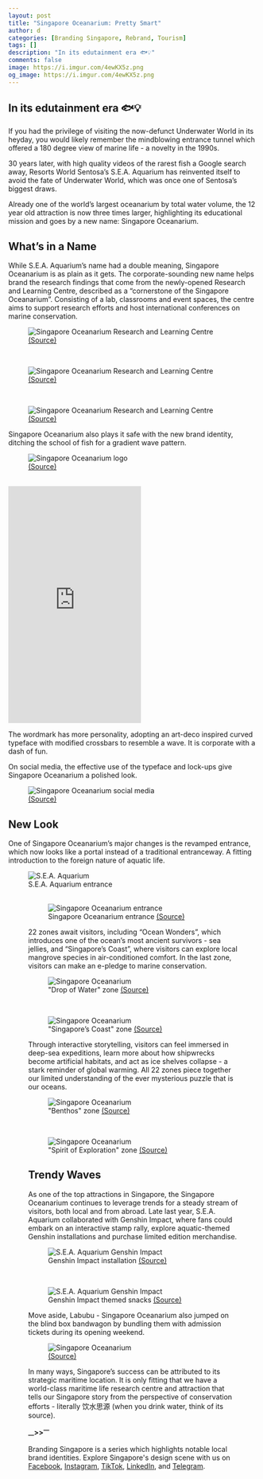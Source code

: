 ```yaml
---
layout: post
title: "Singapore Oceanarium: Pretty Smart"
author: d
categories: [Branding Singapore, Rebrand, Tourism]
tags: []
description: "In its edutainment era 🐟💡"
comments: false
image: https://i.imgur.com/4ewKX5z.png
og_image: https://i.imgur.com/4ewKX5z.png
---
```


<h2>In its edutainment era 🐟💡</h2>

If you had the privilege of visiting the now-defunct Underwater World in its heyday, you would likely remember the mindblowing entrance tunnel which offered a 180 degree view of marine life - a novelty in the 1990s. 

30 years later, with high quality videos of the rarest fish a Google search away, Resorts World Sentosa’s S.E.A. Aquarium has reinvented itself to avoid the fate of Underwater World, which was once one of Sentosa’s biggest draws. 

Already one of the world’s largest oceanarium by total water volume, the 12 year old attraction is now three times larger, highlighting its educational mission and goes by a new name: Singapore Oceanarium.

<h2>What’s in a Name </h2>
While S.E.A. Aquarium’s name had a double meaning, Singapore Oceanarium is as plain as it gets. The corporate-sounding new name helps brand the research findings that come from the newly-opened Research and Learning Centre, described as a “cornerstone of the Singapore Oceanarium”. Consisting of a lab, classrooms and event spaces, the centre aims to support research efforts and host international conferences on marine conservation. 

<figure>
<img src="https://i.imgur.com/AwLoXxb.jpg" alt="Singapore Oceanarium Research and Learning Centre">
<figcaption><a href="https://www.singaporeoceanarium.com/en.html" target="_blank">(Source)</a></figcaption>
</figure>
<br>
<figure>
<img src="https://i.imgur.com/ch3qIBi.jpg" alt="Singapore Oceanarium Research and Learning Centre">
<figcaption><a href="https://www.singaporeoceanarium.com/en.html" target="_blank">(Source)</a></figcaption>
</figure>
<br>
<figure>
<img src="https://i.imgur.com/by3YMA2.jpg" alt="Singapore Oceanarium Research and Learning Centre">
<figcaption><a href="https://www.singaporeoceanarium.com/en.html" target="_blank">(Source)</a></figcaption>
</figure>

Singapore Oceanarium also plays it safe with the new brand identity, ditching the school of fish for a gradient wave pattern. 

<figure>
<img src="https://i.imgur.com/lcDnEum.jpg" alt="Singapore Oceanarium logo">
<figcaption><a href="https://www.singaporeoceanarium.com/en.html" target="_blank">(Source)</a></figcaption>
</figure>
<br>

<div class="fb-post-container">
<iframe src="https://www.facebook.com/plugins/video.php?height=476&href=https%3A%2F%2Fwww.facebook.com%2Freel%2F1484161799285696%2F&show_text=false&width=267&t=0" width="267" height="476" style="border:none;overflow:hidden" scrolling="no" frameborder="0" allowfullscreen="true" allow="autoplay; clipboard-write; encrypted-media; picture-in-picture; web-share"></iframe>
</div>

The wordmark has more personality, adopting an art-deco inspired curved typeface with modified crossbars to resemble a wave. It is corporate with a dash of fun.

On social media, the effective use of the typeface and lock-ups give Singapore Oceanarium a polished look. 

<figure>
<img src="https://i.imgur.com/F7vnUoq.jpg" alt="Singapore Oceanarium social media">
<figcaption><a href="https://www.facebook.com/photo.php?fbid=1028994136010247&set=pb.100066990108584.-2207520000&type=3" target="_blank">(Source)</a></figcaption>
</figure>

<h2>New Look</h2>
One of Singapore Oceanarium’s major changes is the revamped entrance, which now looks like a portal instead of a traditional entranceway. A fitting introduction to the foreign nature of aquatic life.

<figure>
<img src="https://i.imgur.com/6Gx4bwT.jpg" alt="S.E.A. Aquarium">
<figcaption>S.E.A. Aquarium entrance</figcaption>
<br>
<figure>
<img src="https://i.imgur.com/p4aOyHx.png" alt="Singapore Oceanarium entrance">
<figcaption>Singapore Oceanarium entrance <a href="https://www.singaporeoceanarium.com/en.html" target="_blank">(Source)</a></figcaption>
</figure>

22 zones await visitors, including “Ocean Wonders”, which introduces one of the ocean’s most ancient survivors - sea jellies, and “Singapore’s Coast”, where visitors can explore local mangrove species in air-conditioned comfort. In the last zone, visitors can make an e-pledge to marine conservation. 
<br>
<figure>
<img src="https://i.imgur.com/3w5XxIV.jpg" alt="Singapore Oceanarium">
<figcaption>"Drop of Water" zone <a href="https://www.singaporeoceanarium.com/en.html" target="_blank">(Source)</a></figcaption>
</figure>
<br>
<figure>
<img src="https://i.imgur.com/uQzXo64.png" alt="Singapore Oceanarium">
<figcaption>"Singapore’s Coast" zone <a href="https://www.singaporeoceanarium.com/en.html" target="_blank">(Source)</a></figcaption>
</figure>

Through interactive storytelling, visitors can feel immersed in deep-sea expeditions, learn more about how shipwrecks become artificial habitats, and act as ice shelves collapse - a stark reminder of global warming. All 22 zones piece together our limited understanding of the ever mysterious puzzle that is our oceans. 

<figure>
<img src="https://i.imgur.com/wkQpW11.jpg" alt="Singapore Oceanarium">
<figcaption>"Benthos" zone <a href="https://www.singaporeoceanarium.com/en.html" target="_blank">(Source)</a></figcaption>
</figure>
<br>
<figure>
<img src="https://i.imgur.com/HIoFdGS.jpg" alt="Singapore Oceanarium">
<figcaption>"Spirit of Exploration" zone <a href="https://www.singaporeoceanarium.com/en.html" target="_blank">(Source)</a></figcaption>
</figure>

<h2>Trendy Waves </h2>
As one of the top attractions in Singapore, the Singapore Oceanarium continues to leverage trends for a steady stream of visitors, both local and from abroad. Late last year, S.E.A. Aquarium collaborated with Genshin Impact, where fans could embark on an interactive stamp rally, explore aquatic-themed Genshin installations and purchase limited edition merchandise. 

<figure>
<img src="https://i.imgur.com/wGhDUDu.png" alt="S.E.A. Aquarium Genshin Impact">
<figcaption>Genshin Impact installation <a href="https://www.rwsentosa.com/en/guide-to-fun/genshin-impact-comes-to-life-at-resorts-world-sentosa" target="_blank">(Source)</a></figcaption>
</figure>
<br>
<figure>
<img src="https://i.imgur.com/E4X32ca.png" alt="S.E.A. Aquarium Genshin Impact">
<figcaption>Genshin Impact themed snacks <a href="https://www.rwsentosa.com/en/guide-to-fun/genshin-impact-comes-to-life-at-resorts-world-sentosa" target="_blank">(Source)</a></figcaption>
</figure>

Move aside, Labubu - Singapore Oceanarium also jumped on the blind box bandwagon by bundling them with admission tickets during its opening weekend. 

<figure>
<img src="https://i.imgur.com/s5bPvdo.jpg" alt="Singapore Oceanarium">
<figcaption><a href="https://www.singaporeoceanarium.com/en.html" target="_blank">(Source)</a></figcaption>
</figure>

In many ways, Singapore’s success can be attributed to its strategic maritime location. It is only fitting that we have a world-class maritime life research centre and attraction that tells our Singapore story from the perspective of conservation efforts - literally 饮水思源 (when you drink water, think of its source).

<strong><sub>—</sub>><sub></sub>><sup>—</sup></strong>

Branding Singapore is a series which highlights notable local brand identities. Explore Singapore's design scene with us on <a href="https://www.facebook.com/DesignInSingapore" target="_blank" rel="noopener noreferrer">Facebook</a>, <a href="https://www.instagram.com/designinsingapore" target="_blank" rel="noopener noreferrer">Instagram</a>, <a href="https://www.tiktok.com/@designinsingapore" target="_blank" rel="noopener noreferrer">TikTok</a>, <a href="https://www.linkedin.com/company/designinsingapore" target="_blank" rel="noopener noreferrer">LinkedIn</a>, and <a href="https://t.me/designinsingapore" target="_blank" rel="noopener noreferrer">Telegram</a>. 



